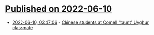 # [Published on 2022-06-10](index.md)

* [2022-06-10, 03:47:06](https://news.ycombinator.com/item?id=31689785) - [Chinese students at Cornell “taunt” Uyghur classmate](https://www.axios.com/2022/03/15/chinese-students-cornell-taunt-uyghur-classmate)
